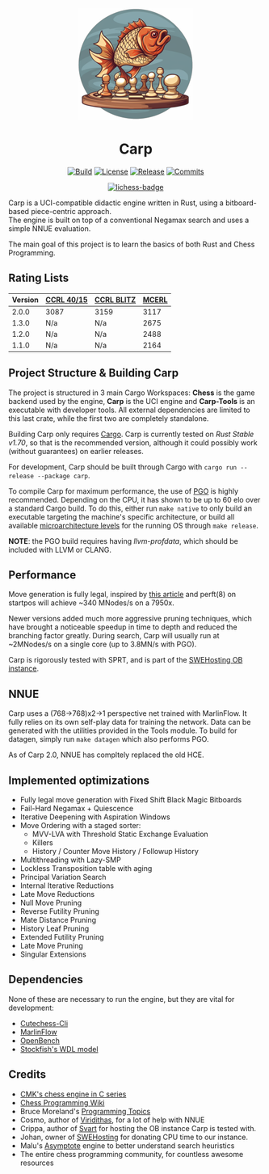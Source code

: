 <div align="center">

  ![logo](carp_logo.png)
</div>

# <div align="center"> Carp </div>

<div align="center">

  [![Build][build-badge]][build-link]
  [![License][license-badge]][license-link]
  [![Release][release-badge]][release-link]
  [![Commits][commits-badge]][commits-link]
  
  [![lichess-badge]][lichess-link]
  
</div>

Carp is a UCI-compatible didactic engine written in Rust, using a bitboard-based piece-centric approach.\
The engine is built on top of a conventional Negamax search and uses a simple NNUE evaluation.

The main goal of this project is to learn the basics of both Rust and Chess Programming.

## Rating Lists

| **Version** | [**CCRL 40/15**][ccrl-ltc-link] | [**CCRL BLITZ**][ccrl-blitz-link] | [**MCERL**][mcerl-link] |
|-------------|----------------|-----------|-----------|
| 2.0.0       | 3087           | 3159      | 3117      | 
| 1.3.0       | N/a            | N/a       | 2675      | 
| 1.2.0       | N/a            | N/a       | 2488      | 
| 1.1.0       | N/a            | N/a       | 2164      | 

## Project Structure & Building Carp

The project is structured in 3 main Cargo Workspaces: **Chess** is the game backend used by the engine,
**Carp** is the UCI engine and **Carp-Tools** is an executable with developer tools. All external
dependencies are limited to this last crate, while the first two are completely standalone.

Building Carp only requires [Cargo][cargo-link]. Carp is currently tested on *Rust Stable v1.70*, so that is
the recommended version, although it could possibly work (without guarantees) on earlier releases.

For development, Carp should be built through Cargo with ```cargo run --release --package carp```.

To compile Carp for maximum performance, the use of [PGO][pgo-link] is highly recommended. Depending on the CPU,
it has shown to be up to 60 elo over a standard Cargo build. To do this, either run ```make native``` to only
build an executable targeting the machine's specific architecture, or build all available [microarchitecture
levels][arch-link] for the running OS through ```make release```.

**NOTE**: the PGO build requires having *llvm-profdata*, which should be included with LLVM or CLANG.


## Performance

Move generation is fully legal, inspired by [this article][movegen-link]
and perft(8) on startpos will achieve ~340 MNodes/s on a 7950x.

Newer versions added much more aggressive pruning techniques, which have brought a noticeable speedup in
time to depth and reduced the branching factor greatly. During search, Carp will usually run at ~2MNodes/s on a single
core (up to 3.8MN/s with PGO).

Carp is rigorously tested with SPRT, and is part of the [SWEHosting OB instance][ob-link].

## NNUE

Carp uses a (768->768)x2->1 perspective net trained with MarlinFlow.
It fully relies on its own self-play data for training the network. Data can be generated with the
utilities provided in the Tools module. To build for datagen, simply run ```make datagen``` which
also performs PGO.

As of Carp 2.0, NNUE has compltely replaced the old HCE.

## Implemented optimizations

* Fully legal move generation with Fixed Shift Black Magic Bitboards
* Fail-Hard Negamax + Quiescence
* Iterative Deepening with Aspiration Windows
* Move Ordering with a staged sorter:
  - MVV-LVA with Threshold Static Exchange Evaluation
  - Killers
  - History / Counter Move History / Followup History
* Multithreading with Lazy-SMP
* Lockless Transposition table with aging
* Principal Variation Search
* Internal Iterative Reductions
* Late Move Reductions
* Null Move Pruning
* Reverse Futility Pruning
* Mate Distance Pruning
* History Leaf Pruning
* Extended Futility Pruning
* Late Move Pruning
* Singular Extensions

## Dependencies
None of these are necessary to run the engine, but they are vital for development:

* [Cutechess-Cli](https://github.com/cutechess/cutechess)
* [MarlinFlow](https://github.com/dsekercioglu/marlinflow)
* [OpenBench](https://github.com/AndyGrant/OpenBench)
* [Stockfish's WDL model](https://github.com/official-stockfish/WDL_model)

## Credits
* [CMK's chess engine in C series](https://www.youtube.com/watch?v=QUNP-UjujBM&list=PLmN0neTso3Jxh8ZIylk74JpwfiWNI76Cs)
* [Chess Programming Wiki](https://www.chessprogramming.org/Main_Page)
* Bruce Moreland's [Programming Topics](https://web.archive.org/web/20071026090003/http://www.brucemo.com/compchess/programming/index.htm)
* Cosmo, author of [Viridithas](https://github.com/cosmobobak/viridithas), for a lot of help with NNUE
* Crippa, author of [Svart](https://github.com/crippa1337/svart) for hosting the OB instance Carp is tested with.
* Johan, owner of [SWEHosting](https://swehosting.se/en/) for donating CPU time to our instance.
* Malu's [Asymptote](https://github.com/malu/asymptote) engine to better understand search heuristics
* The entire chess programming community, for countless awesome resources

[ob-link]:https://chess.swehosting.se/
[pgo-link]:https://en.wikipedia.org/wiki/Profile-guided_optimization
[cargo-link]:https://www.rust-lang.org/tools/install
[arch-link]:https://en.wikipedia.org/wiki/X86-64#Microarchitecture_levels
[ccrl-blitz-link]:https://ccrl.chessdom.com/ccrl/404/cgi/engine_details.cgi?print=Details&each_game=1&eng=Carp%202.0.0%2064-bit#Carp_2_0_0_64-bit
[ccrl-ltc-link]:https://ccrl.chessdom.com/ccrl/4040/cgi/compare_engines.cgi?class=None&only_best_in_class=on&num_best_in_class=1&family=Carp&print=Rating+list&profile_step=50&profile_numbers=1&print=Results+table&print=LOS+table&table_size=100&ct_from_elo=0&ct_to_elo=10000&match_length=30&cross_tables_for_best_versions_only=1&sort_tables=by+rating&diag=0&reference_list=None&recalibrate=no
[mcerl-link]:https://www.chessengeria.com/mcerl
[movegen-link]:https://www.codeproject.com/Articles/5313417/Worlds-Fastest-Bitboard-Chess-Movegenerator

[build-badge]:https://img.shields.io/github/actions/workflow/status/dede1751/carp/build.yml?branch=main&logo=github&style=for-the-badge
[build-link]:https://github.com/dede1751/carp/actions/workflows/build.yml
[commits-badge]:https://img.shields.io/github/commits-since/dede1751/carp/latest?style=for-the-badge
[commits-link]:https://github.com/dede1751/carp/commits/main
[release-badge]:https://img.shields.io/github/v/release/dede1751/carp?style=for-the-badge&label=official%20release
[release-link]:https://github.com/dede1751/carp/releases/latest
[license-badge]:https://img.shields.io/github/license/dede1751/carp?style=for-the-badge&label=license&color=success
[license-link]:https://github.com/dede1751/carp/blob/main/LICENSE
[lichess-badge]:https://img.shields.io/badge/Play%20Carp%20-v2.0-yellow?logo=lichess&style=for-the-badge
[lichess-link]:https://lichess.org/@/Carp_Bot
